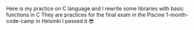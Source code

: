 Here is my practice on C language and I rewrite some libraries with basic functions in C
They are practices for the final exam in the Piscine 1-month-code-camp in Helsinki
I passed it 😎
